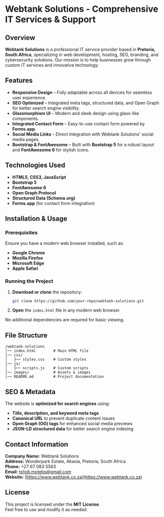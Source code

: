 # Webtank Solutions - Comprehensive IT Services & Support

## Overview

**Webtank Solutions** is a professional IT service provider based in **Pretoria, South Africa**, specializing in web development, hosting, SEO, branding, and cybersecurity solutions. Our mission is to help businesses grow through custom IT services and innovative technology.

## Features

- **Responsive Design** – Fully adaptable across all devices for seamless user experience.
- **SEO Optimized** – Integrated meta tags, structured data, and Open Graph for better search engine visibility.
- **Glassmorphism UI** – Modern and sleek design using glass-like components.
- **Integrated Contact Form** – Easy-to-use contact form powered by **Forms.app**.
- **Social Media Links** – Direct integration with Webtank Solutions' social media pages.
- **Bootstrap & FontAwesome** – Built with **Bootstrap 5** for a robust layout and **FontAwesome 6** for stylish icons.

## Technologies Used

- **HTML5, CSS3, JavaScript**
- **Bootstrap 5**
- **FontAwesome 6**
- **Open Graph Protocol**
- **Structured Data (Schema.org)**
- **Forms.app** (for contact form integration)

## Installation & Usage

### Prerequisites

Ensure you have a modern web browser installed, such as:
- **Google Chrome**
- **Mozilla Firefox**
- **Microsoft Edge**
- **Apple Safari**

### Running the Project

1. **Download or clone** the repository:
   ```bash
   git clone https://github.com/your-repo/webtank-solutions.git
   ```
2. **Open** the `index.html` file in any modern web browser.

No additional dependencies are required for basic viewing.

## File Structure

```
/webtank-solutions
│── index.html        # Main HTML file
│── css/
│   ├── styles.css    # Custom styles
│── js/
│   ├── scripts.js    # Custom scripts
│── images/           # Assets & images
│── README.md         # Project documentation
```

## SEO & Metadata

The website is **optimized for search engines** using:
- **Title, description, and keyword meta tags**
- **Canonical URL** to prevent duplicate content issues
- **Open Graph (OG) tags** for enhanced social media previews
- **JSON-LD structured data** for better search engine indexing

## Contact Information

**Company Name:** Webtank Solutions  
**Address:** Wonderpark Estate, Akasia, Pretoria, South Africa  
**Phone:** +27 67 083 5563  
**Email:** [tshidi.motebs@gmail.com](mailto:tshidi.motebs@gmail.com)  
**Website:** [https://www.webtank.co.za](https://www.webtank.co.za)  

## License

This project is licensed under the **MIT License**.  
Feel free to use and modify it as needed.

